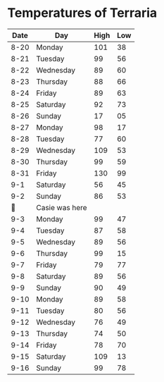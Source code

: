 # Temperatures of Terraria 

| Date | Day       | High | Low |
|------|-----------|------|-----|
| 8-20 | Monday    | 101  | 38  |
| 8-21 | Tuesday   | 99   | 56  |
| 8-22 | Wednesday | 89   | 60  |
| 8-23 | Thursday  | 88   | 66  |
| 8-24 | Friday    | 89   | 63  |
| 8-25 | Saturday  | 92   | 73  |
| 8-26 | Sunday    | 17   | 05  |
| 8-27 | Monday    | 98   | 17  |
| 8-28 | Tuesday   | 77   | 60  |
| 8-29 | Wednesday | 109  | 53  |
| 8-30 | Thursday  | 99   | 59  |
| 8-31 | Friday    | 130  | 99  |
| 9-1  | Saturday  | 56   | 45  |
| 9-2  | Sunday    | 86   | 53  |
:snail:| Casie was here 
| 9-3  | Monday    | 99   | 47  |
| 9-4  | Tuesday   | 87   | 58  |
| 9-5  | Wednesday | 89   | 56  |
| 9-6  | Thursday  | 99   | 15  |
| 9-7  | Friday    | 79   | 77  |
| 9-8  | Saturday  | 89   | 56  |
| 9-9  | Sunday    | 90   | 49  |
| 9-10 | Monday    | 89   | 58  |
| 9-11 | Tuesday   | 80   | 56  |
| 9-12 | Wednesday | 76   | 49  |
| 9-13 | Thursday  | 74   | 50  |
| 9-14 |  Friday   | 78   | 70  |
| 9-15 | Saturday  | 109  | 13  |
| 9-16 | Sunday    | 99   | 78  |
